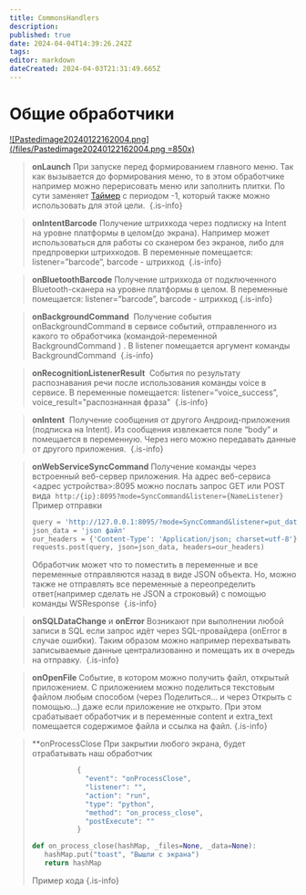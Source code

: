 ```yaml
---
title: CommonsHandlers
description: 
published: true
date: 2024-04-04T14:39:26.242Z
tags: 
editor: markdown
dateCreated: 2024-04-03T21:31:49.665Z
---
```


# Общие обработчики
[![Pastedimage20240122162004.png](/files/Pastedimage20240122162004.png =850x)](/files/Pastedimage20240122162004.png)
> **onLaunch** 
> При запуске перед формированием главного меню. Так как вызывается до формирования меню, то в этом обработчике например можно перерисовать меню или заполнить плитки. По сути заменяет [Таймер](../Screens/Screens) с периодом -1, который также можно использовать для этой цели. 
{.is-info}

> **onIntentBarcode**
> Получение штрихкода через подписку на Intent на уровне платформы в целом(до экрана). Например может использоваться для работы со сканером без экранов, либо для предпроверки штрихкодов. В переменные помещается: listener=”barcode”, barcode - штрихкод 
{.is-info}


>**onBluetoothBarcode**
>Получение штрихкода от подключенного Bluetooth-сканера на уровне платформы в целом. В переменные помещается: listener=”barcode”, barcode - штрихкод {.is-info}
 
> **onBackgroundCommand** 
> Получение события onBackgroundCommand в сервисе событий, отправленного из какого то обработчика (командой-переменной BackgroundCommand ) . В listener помещается аргумент команды BackgroundCommand 
{.is-info}

> **onRecognitionListenerResult** 
> События по результату распознавания речи после использования команды voice в сервисе. В переменные помещается: listener=”voice_success”, voice_result="распознанная фраза" 
{.is-info}

> **onIntent** 
> Получение сообщения от другого Андроид-приложения (подписка на Intent). Из сообщения извлекается поле “body” и помещается в переменную. Через него можно передавать данные от другого приложения. 
{.is-info}

> **onWebServiceSyncCommand**
> Получение команды через встроенный веб-сервер приложения. На адрес веб-сервиса <адрес устройства>:8095 можно послать запрос GET или POST вида 
> `http:/{ip}:8095?mode=SyncCommand&listener={NameListener}`
> Пример отправки
>```python
>query = 'http://127.0.0.1:8095/?mode=SyncCommand&listener=put_data' 
>json_data = 'json файл' 
>our_headers = {'Content-Type': 'Application/json; charset=utf-8'} 
>requests.post(query, json=json_data, headers=our_headers)
>```
> Обработчик может что то поместить в переменные и все переменные отправляются назад в виде JSON объекта. Но, можно также не отправлять все переменные а переопределить ответ(например сделать не JSON а строковый) с помощью команды WSResponse 
{.is-info}


> **onSQLDataChange** и **onError**
> Возникают при выполнении любой записи в SQL если запрос идёт через SQL-провайдера (onError в случае ошибки). Таким образом можно например перехватывать записываемые данные централизованно и помещать их в очередь на отправку. 
{.is-info}


> **onOpenFile**
> Событие, в котором можно получить файл, открытый приложением. С приложением можно поделиться текстовым файлом любым способом (через Поделиться… и через Открыть с помощью…) даже если приложение не открыто. При этом срабатывает обработчик и в переменные content и extra_text помещается содержимое файла и ссылка на файл.
{.is-info}

> **onProcessClose
> При закрытии любого экрана, будет отрабатывать наш обработчик
>```python
>            {
>              "event": "onProcessClose",
>              "listener": "",
>              "action": "run",
>              "type": "python",
>              "method": "on_process_close",
>              "postExecute": ""
>            }
>```
>
>```python
>def on_process_close(hashMap, _files=None, _data=None):
>    hashMap.put("toast", "Вышли с экрана")
>    return hashMap
>```
>Пример кода
{.is-info}

